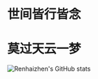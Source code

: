 
# 世间皆行皆念
# 莫过天云一梦


<!--
**renhaizhen/renhaizhen** is a ✨ _special_ ✨ repository because its `README.md` (this file) appears on your GitHub profile.

Here are some ideas to get you started:

- 🔭 I’m currently working on ...
- 🌱 I’m currently learning ...
- 👯 I’m looking to collaborate on ...
- 🤔 I’m looking for help with ...
- 💬 Ask me about ...
- 📫 How to reach me: ...
- 😄 Pronouns: ...
- ⚡ Fun fact: ...
-->
![Renhaizhen's GitHub stats](https://github-readme-stats.vercel.app/api?username=renhaizhen&count_private=true&theme=merko&show_icons=true)
